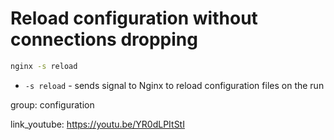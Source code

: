 # Reload configuration without connections dropping

```bash
nginx -s reload
```

- `-s reload` - sends signal to Nginx to reload configuration files on the run

group: configuration


link_youtube: https://youtu.be/YR0dLPItStI
